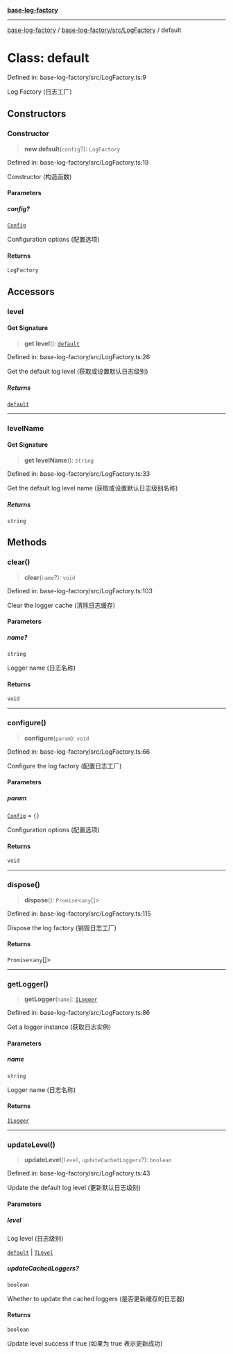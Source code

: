 [**base-log-factory**](../../../../index.md)

***

[base-log-factory](../../../../index.md) / [base-log-factory/src/LogFactory](../index.md) / default

# Class: default

Defined in: base-log-factory/src/LogFactory.ts:9

Log Factory (日志工厂)

## Constructors

### Constructor

> **new default**(`config`?): `LogFactory`

Defined in: base-log-factory/src/LogFactory.ts:19

Constructor (构造函数)

#### Parameters

##### config?

[`Config`](../../typings/interfaces/Config.md)

Configuration options (配置选项)

#### Returns

`LogFactory`

## Accessors

### level

#### Get Signature

> **get** **level**(): [`default`](../../LogLevel/enumerations/default.md)

Defined in: base-log-factory/src/LogFactory.ts:26

Get the default log level (获取或设置默认日志级别)

##### Returns

[`default`](../../LogLevel/enumerations/default.md)

***

### levelName

#### Get Signature

> **get** **levelName**(): `string`

Defined in: base-log-factory/src/LogFactory.ts:33

Get the default log level name (获取或设置默认日志级别名称)

##### Returns

`string`

## Methods

### clear()

> **clear**(`name`?): `void`

Defined in: base-log-factory/src/LogFactory.ts:103

Clear the logger cache (清除日志缓存)

#### Parameters

##### name?

`string`

Logger name (日志名称)

#### Returns

`void`

***

### configure()

> **configure**(`param`): `void`

Defined in: base-log-factory/src/LogFactory.ts:66

Configure the log factory (配置日志工厂)

#### Parameters

##### param

[`Config`](../../typings/interfaces/Config.md) = `{}`

Configuration options (配置选项)

#### Returns

`void`

***

### dispose()

> **dispose**(): `Promise`\<`any`[]\>

Defined in: base-log-factory/src/LogFactory.ts:115

Dispose the log factory (销毁日志工厂)

#### Returns

`Promise`\<`any`[]\>

***

### getLogger()

> **getLogger**(`name`): [`ILogger`](../../typings/interfaces/ILogger.md)

Defined in: base-log-factory/src/LogFactory.ts:86

Get a logger instance (获取日志实例)

#### Parameters

##### name

`string`

Logger name (日志名称)

#### Returns

[`ILogger`](../../typings/interfaces/ILogger.md)

***

### updateLevel()

> **updateLevel**(`level`, `updateCachedLoggers`?): `boolean`

Defined in: base-log-factory/src/LogFactory.ts:43

Update the default log level (更新默认日志级别)

#### Parameters

##### level

Log level (日志级别)

[`default`](../../LogLevel/enumerations/default.md) | [`TLevel`](../../typings/type-aliases/TLevel.md)

##### updateCachedLoggers?

`boolean`

Whether to update the cached loggers (是否更新缓存的日志器)

#### Returns

`boolean`

Update level success if true (如果为 true 表示更新成功)
